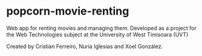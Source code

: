 # popcorn-movie-renting
Web app for renting movies and managing them. Developed as a project for the Web Technologies subject at the University of West Timisoara (UVT)

Created by Cristian Ferreiro, Nuria Iglesias and Xoel González.
